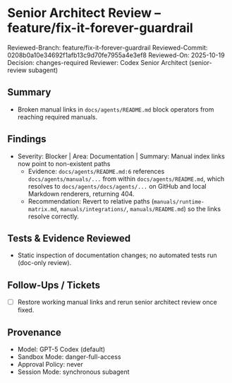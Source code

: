 # Senior Architect Review – feature/fix-it-forever-guardrail

Reviewed-Branch: feature/fix-it-forever-guardrail
Reviewed-Commit: 0208b0a10e34692f1afb13c9d70fe7955a4e3ef8
Reviewed-On: 2025-10-19
Decision: changes-required
Reviewer: Codex Senior Architect (senior-review subagent)

## Summary
- Broken manual links in `docs/agents/README.md` block operators from reaching required manuals.

## Findings
- Severity: Blocker | Area: Documentation | Summary: Manual index links now point to non-existent paths
  - Evidence: `docs/agents/README.md:6` references `docs/agents/manuals/...` from within `docs/agents/README.md`, which resolves to `docs/agents/docs/agents/...` on GitHub and local Markdown renderers, returning 404.
  - Recommendation: Revert to relative paths (`manuals/runtime-matrix.md`, `manuals/integrations/`, `manuals/README.md`) so the links resolve correctly.

## Tests & Evidence Reviewed
- Static inspection of documentation changes; no automated tests run (doc-only review).

## Follow-Ups / Tickets
- [ ] Restore working manual links and rerun senior architect review once fixed.

## Provenance
- Model: GPT-5 Codex (default)
- Sandbox Mode: danger-full-access
- Approval Policy: never
- Session Mode: synchronous subagent
